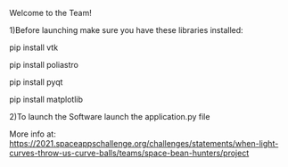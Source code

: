 Welcome to the Team!

1)Before launching make sure you have these libraries installed:

pip install vtk

pip install poliastro

pip install pyqt

pip install matplotlib

2)To launch the Software launch the application.py file


More info at: https://2021.spaceappschallenge.org/challenges/statements/when-light-curves-throw-us-curve-balls/teams/space-bean-hunters/project